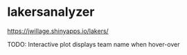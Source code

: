 # lakersanalyzer

https://jwillage.shinyapps.io/lakers/

TODO: Interactive plot displays team name when hover-over
